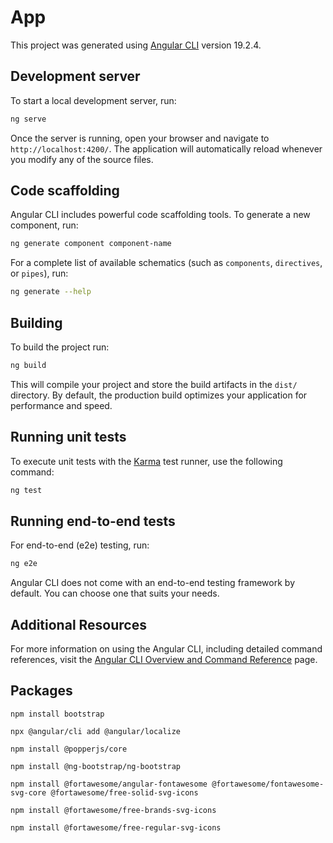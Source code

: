 # App

This project was generated using [Angular CLI](https://github.com/angular/angular-cli) version 19.2.4.

## Development server

To start a local development server, run:

```bash
ng serve
```

Once the server is running, open your browser and navigate to `http://localhost:4200/`. The application will automatically reload whenever you modify any of the source files.

## Code scaffolding

Angular CLI includes powerful code scaffolding tools. To generate a new component, run:

```bash
ng generate component component-name
```

For a complete list of available schematics (such as `components`, `directives`, or `pipes`), run:

```bash
ng generate --help
```

## Building

To build the project run:

```bash
ng build
```

This will compile your project and store the build artifacts in the `dist/` directory. By default, the production build optimizes your application for performance and speed.

## Running unit tests

To execute unit tests with the [Karma](https://karma-runner.github.io) test runner, use the following command:

```bash
ng test
```

## Running end-to-end tests

For end-to-end (e2e) testing, run:

```bash
ng e2e
```

Angular CLI does not come with an end-to-end testing framework by default. You can choose one that suits your needs.

## Additional Resources

For more information on using the Angular CLI, including detailed command references, visit the [Angular CLI Overview and Command Reference](https://angular.dev/tools/cli) page.


## Packages
<!-- Este conjunto de comandos instala Bootstrap junto con sus dependencias necesarias en un proyecto Angular:
bootstrap: framework de diseño CSS.
@angular/localize: paquete para internacionalización y localización en Angular.
@popperjs/core: biblioteca para posicionar elementos emergentes (tooltips, popovers).
@ng-bootstrap/ng-bootstrap: biblioteca para integrar componentes Bootstrap en Angular. -->
```shell
npm install bootstrap

npx @angular/cli add @angular/localize

npm install @popperjs/core

npm install @ng-bootstrap/ng-bootstrap

npm install @fortawesome/angular-fontawesome @fortawesome/fontawesome-svg-core @fortawesome/free-solid-svg-icons

npm install @fortawesome/free-brands-svg-icons

npm install @fortawesome/free-regular-svg-icons
```
